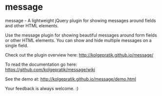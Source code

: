 message
=======

message - A lightweight jQuery plugin for showing messages around fields and other HTML elements.

Use the message plugin for showing beautiful messages around form fields or other HTML elements. You can show and hide multiple messages on a single field.

Check out the plugin overview here: http://kolgepratik.github.io/message/

To read the documentation go here: https://github.com/kolgepratik/message/wiki

See the demo at: http://kolgepratik.github.io/message/demo.html

Your feedback is always welcome. :)